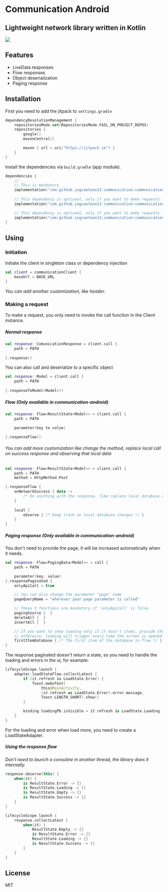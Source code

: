 # Communication Android
## Lightweight network library written in Kotlin

[![](https://jitpack.io/v/jogcaetano13/communication.svg)](https://jitpack.io/#jogcaetano13/communication)

## Features

- LiveData responses
- Flow responses
- Object deserialization
- Paging response

## Installation

First you need to add the jitpack to ```settings.gradle```

```kotlin
dependencyResolutionManagement {
    repositoriesMode.set(RepositoriesMode.FAIL_ON_PROJECT_REPOS)
    repositories {
        google()
        mavenCentral()

        maven { url = uri("https://jitpack.io") }
    }
}
```

Install the dependencies via ```build.gradle``` (app module).

```kotlin
dependencies {
    //...
    // This is mandatory
    implementation("com.github.jogcaetano13.communication:communication-core:<latest_version>")
    
    // This dependency is optional, only if you want to make requests for livedata or flow
    implementation("com.github.jogcaetano13.communication:communication-android:<latest_version>")

    // This dependency is optional, only if you want to make requests for paging
    implementation("com.github.jogcaetano13.communication:communication-paging:<latest_version>")
}
```

## Using

### Initiation

Initiate the client in singleton class or dependency injection

```kotlin
val client = communicationClient {
    baseUrl = BASE_URL
}
```
*You can add another customization, like header.*

### Making a request

To make a request, you only need to invoke the call function in the Client instance.

##### Normal response

````kotlin
val response: ComunicationResponse = client.call {
    path = PATH
    
}.response()
````

You can also call and deserialize to a specific object

````kotlin
val response: Model = client.call {
    path = PATH
    
}.responseToModel<Model>()
````

##### Flow (Only available in communication-android)

```kotlin
val response: Flow<ResultState<Model>> = client.call {
    path = PATH

    parameter(key to value)

}.responseFlow()
```

###### You can add more customization like change the method, replace local call on success response and observing that local data

```kotlin
val response: Flow<ResultState<Model>> = client.call {
    path = PATH
    method = HttpMethod.Post

}.responseFlow {
    onNetworkSuccess { data ->
        /* Do anything with the response, like replace local database data */
    }
    
    local {
        observe { /* Keep track on local database changes */ }
    }
}
```

##### Paging response (Only available in communication-android)

You don't need to provide the page, it will be increased automatically when it needs.

```kotlin
val response: Flow<PagingData<Model>> = call {
    path = PATH

    parameter(key, value)
}.responsePaginated {
    onlyApiCall = true

    // You can also change the parameter "page" name
    pageQueryName = "wherever your page parameter is called"

    // These 3 functions are mandatory if 'onlyApiCall' is false
    pagingSource {  }
    deleteAll {  }
    insertAll {  }

    // If you want to show loading only if it hasn't items, provide the first nullable item from database,
    // otherwise, loading will trigger every time the screen is opened.
    firstItemDatabase { /* The first item of the database in flow */ }
}
```

The response paginated doesn't return a state, so you need to handle the loading and errors in the ui, for example:

```kotlin
lifecycleScope.launch { 
    adapter.loadStateFlow.collectLatest {
        if (it.refresh is LoadState.Error) {
            Toast.makeText(
                this@MainActivity,
                (it.refresh as LoadState.Error).error.message,
                Toast.LENGTH_SHORT).show()
        }

        binding.loadingPb.isVisible = it.refresh is LoadState.Loading
    }
}
```

For the loading and error when load more, you need to create a LoadStateAdapter.

##### Using the response flow

*Don't need to launch a coroutine in another thread, the library does it internally.*

```kotlin
response.observe(this) {
    when(it) {
        is ResultState.Error -> {}
        is ResultState.Loading -> {}
        is ResultState.Empty -> {}
        is ResultState.Success -> {}
    }
}
```

```kotlin
lifecycleScope.launch {
    response.collectLatest {
        when(it) {
            ResultState.Empty -> {}
            is ResultState.Error -> {}
            ResultState.Loading -> {}
            is ResultState.Success -> {}
        }
    }
}
```

## License

MIT
